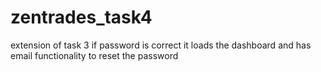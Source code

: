# zentrades_task4
extension of task 3 if password is correct it loads the dashboard and has email functionality to reset  the password 
